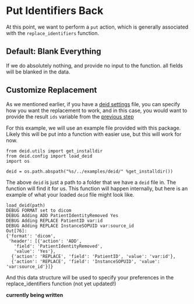 # Put Identifiers Back
At this point, we want to perform a `put` action, which is generally associated with the `replace_identifiers` function. 


## Default: Blank Everything
If we do absolutely nothing, and provide no input to the function. all fields will be blanked in the data.



## Customize Replacement
As we mentioned earlier, if you have a [deid settings](config.md) file, you can specify how you want the replacement to work, and in this case, you would want to provide the result `ids` variable from the [previous step](get.md)

For this example, we will use an example file provided with this package. Likely this will be put into a function with easier use, but this will work for now.

```
from deid.utils import get_installdir
from deid.config import load_deid
import os

deid = os.path.abspath("%s/../examples/deid/" %get_installdir())
```

The above `deid` is just a path to a folder that we have a `deid` file in. The function will find it for us. This function will happen internally, but here is an example of what your loaded `deid` file might look like.

```
load_deid(path)
DEBUG FORMAT set to dicom
DEBUG Adding ADD PatientIdentityRemoved Yes
DEBUG Adding REPLACE PatientID var:id
DEBUG Adding REPLACE InstanceSOPUID var:source_id
Out[76]: 
{'format': 'dicom',
 'header': [{'action': 'ADD',
   'field': 'PatientIdentityRemoved',
   'value': 'Yes'},
  {'action': 'REPLACE', 'field': 'PatientID', 'value': 'var:id'},
  {'action': 'REPLACE', 'field': 'InstanceSOPUID', 'value': 'var:source_id'}]}
```

And this data structure will be used to specify your preferences in the replace_identifiers function (not yet updated!)

**currently being written**

